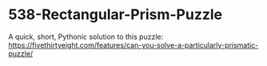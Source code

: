 # 538-Rectangular-Prism-Puzzle
A quick, short, Pythonic solution to this puzzle: https://fivethirtyeight.com/features/can-you-solve-a-particularly-prismatic-puzzle/
